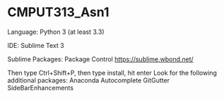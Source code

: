 CMPUT313_Asn1
=============

Language: Python 3 (at least 3.3)

IDE: Sublime Text 3

Sublime Packages:
Package Control https://sublime.wbond.net/

Then type Ctrl+Shift+P, then type install, hit enter
Look for the following additional packages:
Anaconda
Autocomplete
GitGutter
SideBarEnhancements
